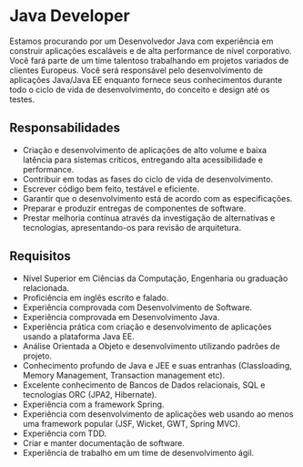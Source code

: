 # Java Developer

Estamos procurando por um Desenvolvedor Java com experiência em construir aplicações
escaláveis e de alta performance de nível corporativo.
Você fará parte de um time talentoso trabalhando em projetos variados de clientes Europeus.
Você será responsável pelo desenvolvimento de aplicações Java/Java EE enquanto fornece
seus conhecimentos durante todo o ciclo de vida de desenvolvimento, do conceito e design até
os testes.

## Responsabilidades

* Criação e desenvolvimento de aplicações de alto volume e baixa latência para sistemas críticos, entregando alta acessibilidade e performance.
* Contribuir em todas as fases do ciclo de vida de desenvolvimento.
* Escrever código bem feito, testável e eficiente.
* Garantir que o desenvolvimento está de acordo com as especificações.
* Preparar e produzir entregas de componentes de software.
* Prestar melhoria contínua através da investigação de alternativas e tecnologias, apresentando-os para revisão de arquitetura.

## Requisitos

* Nível Superior em Ciências da Computação, Engenharia ou graduação relacionada.
* Proficiência em inglês escrito e falado.
* Experiência comprovada com Desenvolvimento de Software.
* Experiência comprovada em Desenvolvimento Java.
* Experiência prática com criação e desenvolvimento de aplicações usando a plataforma Java EE.
* Análise Orientada a Objeto e desenvolvimento utilizando padrões de projeto.
* Conhecimento profundo de Java e JEE e suas entranhas (Classloading, Memory Management, Transaction management etc).
* Excelente conhecimento de Bancos de Dados relacionais, SQL e tecnologias ORC (JPA2, Hibernate).
* Experiência com a framework Spring.
* Experiência com desenvolvimento de aplicações web usando ao menos uma framework popular (JSF, Wicket, GWT, Spring MVC).
* Experiência com TDD.
* Criar e manter documentação de software.
* Experiência de trabalho em um time de desenvolvimento ágil.
